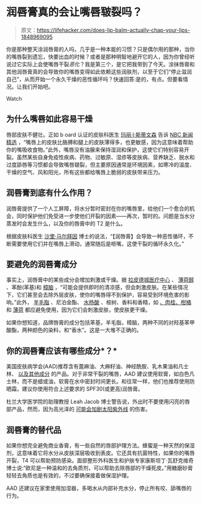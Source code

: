 # 润唇膏真的会让嘴唇皲裂吗？

> 原文：<https://lifehacker.com/does-lip-balm-actually-chap-your-lips-1848969095>

你是那种整天涂润唇膏的人吗，几乎是一种本能的习惯？只是偶尔用的那种，当你的嘴唇裂到遗忘，快要出血的时候？或者是那种明智地避开它的人，因为你曾经听说过它实际上会使嘴唇干裂*恶化*？我是第三个，是它把我带到了今天。涂抹唇膏和其他润唇膏真的会导致你的嘴唇变得如此依赖这些润肤剂，以至于它们“停止滋润自己”，从而开始一个永久干燥的恶性循环吗？快速回答:是的，有点。但要看情况。让我们开始吧。

Watch

## 为什么嘴唇如此容易干燥

唇部皮肤不健壮。正如 b oard 认证的皮肤科医生 [玛丽·l·斯蒂文森](https://nyulangone.org/doctors/1336430081/mary-l-stevenson) 告诉 [NBC 新闻精选](https://www.nbcnews.com/select/lifestyle/best-chapped-lips-treatments-balms-ncna1138176) ，“嘴唇上的皮肤比胳膊和腿上的皮肤薄得多，也更敏感，因为这意味着帮助你的嘴吸收食物。”此外，嘴唇没有油腺来保持湿润和保护，这使它们特别容易开裂。虽然某些自身免疫性疾病、药物、过敏原、湿疹等皮肤病、营养缺乏、脱水和过度舔唇等习惯都会导致嘴唇皲裂，但主要原因通常是环境因素，如寒冷的温度、干燥的空气、风和阳光，所有这些都给嘴唇上脆弱的皮肤带来压力。

## 润唇膏到底有什么作用？

润唇膏提供了一个人工屏障，将水分暂时密封在你的嘴唇里，给他们一个愈合的机会，同时保护他们免受进一步使他们开裂的因素——再次，暂时的。问题是当水分蒸发时会发生什么，以及你的唇膏中的 T2 是什么。

根据皮肤科医生 [沙里·马尔拜因](https://www.nbcnews.com/select/lifestyle/best-chapped-lips-treatments-balms-ncna1138176) 博士的说法，“【润唇膏】会导致一种恶性循环，不断需要使用它们并在嘴唇上滑动，通常随后是咂嘴，这使干裂的循环永久化。”

## 要避免的润唇膏成分

事实上，润唇膏中的某些成分会增加刺激或干燥。据 [拉皮德城医疗中心](https://rapidcitymedicalcenter.com/ask-a-dermatologist-what-lip-balm-ingredients-to-avoid/) 、 [薄荷醇](https://thebeautybrains.com/2008/03/is-menthol-lip-balm-bad-for-you/) 、苯酚(苯基)和 [樟脑](https://rapidcitymedicalcenter.com/ask-a-dermatologist-what-lip-balm-ingredients-to-avoid/) ，“可能会提供即时的清凉感，但会刺激皮肤。在某些情况下，它们甚至会去除外层皮肤，使你的嘴唇得不到保护，容易受到环境危害的影响。”此外， [羊毛脂](https://www.aad.org/public/everyday-care/skin-care-basics/dry/heal-dry-chapped-lips) 、尼泊金酯、 [水杨酸](https://health.clevelandclinic.org/7-signs-your-lip-balm-use-is-just-a-bad-habit/#:~:text=%E2%80%9CLip%20balms%20containing%20ingredients%20like,the%20skin%2C%20like%20an%20exfoliant.) 、桉树、香料和香精，如 [、肉桂、柑橘](https://www.aad.org/public/everyday-care/skin-care-basics/dry/heal-dry-chapped-lips) 和 [薄荷](https://www.livescience.com/64128-does-chapstick-dry-lips.html) 都应避免使用，因为它们会刺激皮肤，使皮肤更干燥。

如果你想知道，品牌唇膏的成分包括苯基，羊毛脂，樟脑，两种不同的对羟基苯甲酸酯，两种颜色的染料，和“香水”。这是一大堆不正确的。

## 你的润唇膏应该有哪些成分*？*

美国皮肤病学会(AAD)推荐含有蓖麻油、大麻籽油、神经酰胺、乳木果油和凡士林、 [以及其他成分](https://www.aad.org/public/everyday-care/skin-care-basics/dry/heal-dry-chapped-lips) 的产品。对于非常干裂的嘴唇，AAD 建议使用软膏，如白色凡士林，而不是蜡或油，软膏在水中密封时间更长。和往常一样，他们也推荐使用防晒霜，建议你使用符合上述要求的 SPF30(或更高)润唇膏。

杜兰大学医学院的助理教授 Leah Jacob 博士警告说，外出时不要使用闪亮的唇部产品，然而，因为高光泽的 [可能会加剧太阳紫外线](https://www.livescience.com/64128-does-chapstick-dry-lips.html) 的伤害。

## 润唇膏的替代品

如果你想完全避免商业香膏，有一些自然的唇部护理方法。蜂蜜是一种天然的保湿剂，这意味着它将水分从皮肤深层吸收到表皮。它还具有抗菌特性，如果你的嘴唇开裂，T4 可以帮助预防感染。面部整形外科医生和护肤专家康斯坦丁·瓦舒克维奇博士说:“欧尼是一种温和的去角质剂，可以帮助去除唇部的干燥死皮。”用糖磨砂膏轻轻去角质也是有效的，不过要确保接着做保湿护理。

AAD 还建议在家里使用加湿器，多喝水从内部补充水分，停止所有咬、舔嘴唇的行为。